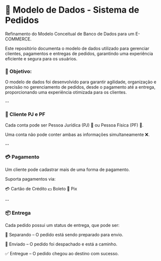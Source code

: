 # 🚀 Modelo de Dados - Sistema de Pedidos

Refinamento do Modelo Conceitual de Banco de Dados para um E-COMMERCE.

Este repositório documenta o modelo de dados utilizado para gerenciar clientes, pagamentos e entregas de pedidos, garantindo uma experiência eficiente e segura para os usuários.


### 🎯 Objetivo:
O modelo de dados foi desenvolvido para garantir agilidade, organização e precisão no gerenciamento de pedidos, desde o pagamento até a entrega, proporcionando uma experiência otimizada para os clientes.

--

### 🏢 Cliente PJ e PF

Cada conta pode ser Pessoa Jurídica (PJ) 🏢 ou Pessoa Física (PF) 👤.

Uma conta não pode conter ambas as informações simultaneamente ❌.

--

### 💳 Pagamento

Um cliente pode cadastrar mais de uma forma de pagamento.

Suporta pagamentos via:

💳 Cartão de Crédito
💵 Boleto
📲 Pix

--

### 📦 Entrega

Cada pedido possui um status de entrega, que pode ser:

🔄 Separando – O pedido está sendo preparado para envio.

🚚 Enviado – O pedido foi despachado e está a caminho.

✅ Entregue – O pedido chegou ao destino com sucesso.
